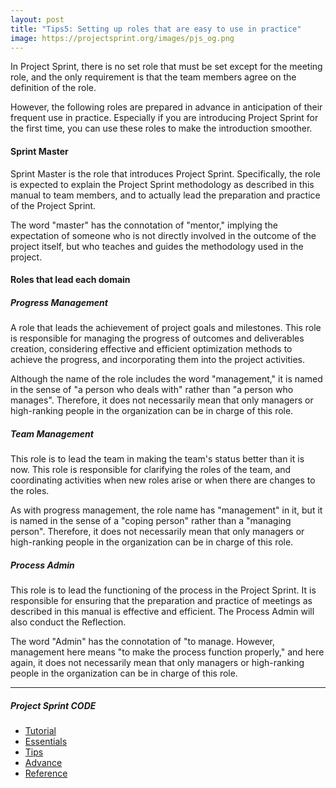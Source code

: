 ```yaml
---
layout: post
title: "Tips5: Setting up roles that are easy to use in practice"
image: https://projectsprint.org/images/pjs_og.png
---
```


In Project Sprint, there is no set role that must be set except for the meeting role, and the only requirement is that the team members agree on the definition of the role.

However, the following roles are prepared in advance in anticipation of their frequent use in practice. Especially if you are introducing Project Sprint for the first time, you can use these roles to make the introduction smoother.

#### Sprint Master
Sprint Master is the role that introduces Project Sprint. Specifically, the role is expected to explain the Project Sprint methodology as described in this manual to team members, and to actually lead the preparation and practice of the Project Sprint.

The word "master" has the connotation of "mentor," implying the expectation of someone who is not directly involved in the outcome of the project itself, but who teaches and guides the methodology used in the project.

#### Roles that lead each domain

##### Progress Management
A role that leads the achievement of project goals and milestones. This role is responsible for managing the progress of outcomes and deliverables creation, considering effective and efficient optimization methods to achieve the progress, and incorporating them into the project activities.

Although the name of the role includes the word "management," it is named in the sense of "a person who deals with" rather than "a person who manages". Therefore, it does not necessarily mean that only managers or high-ranking people in the organization can be in charge of this role.

##### Team Management
This role is to lead the team in making the team's status better than it is now. This role is responsible for clarifying the roles of the team, and coordinating activities when new roles arise or when there are changes to the roles.

As with progress management, the role name has "management" in it, but it is named in the sense of a "coping person" rather than a "managing person". Therefore, it does not necessarily mean that only managers or high-ranking people in the organization can be in charge of this role.

##### Process Admin
This role is to lead the functioning of the process in the Project Sprint. It is responsible for ensuring that the preparation and practice of meetings as described in this manual is effective and efficient. The Process Admin will also conduct the Reflection.

The word "Admin" has the connotation of "to manage. However, management here means "to make the process function properly," and here again, it does not necessarily mean that only managers or high-ranking people in the organization can be in charge of this role.


---

##### Project Sprint CODE
- [Tutorial](../tutorial/index.md)
- [Essentials](../essentials.md)
- [Tips](../tips/index.md)
- [Advance](../advance.md)
- [Reference](../reference.md)
